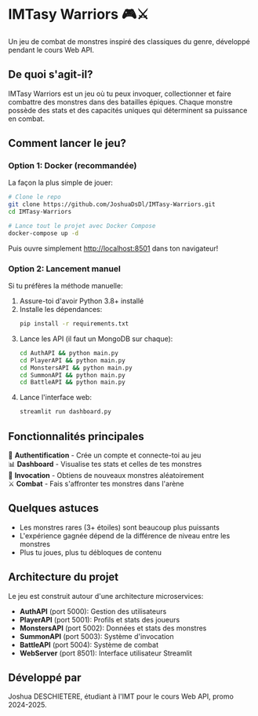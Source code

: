# IMTasy Warriors 🎮⚔️

Un jeu de combat de monstres inspiré des classiques du genre, développé pendant le cours Web API.

## De quoi s'agit-il? 

IMTasy Warriors est un jeu où tu peux invoquer, collectionner et faire combattre des monstres dans des batailles épiques. Chaque monstre possède des stats et des capacités uniques qui déterminent sa puissance en combat.

## Comment lancer le jeu?

### Option 1: Docker (recommandée)

La façon la plus simple de jouer:

```bash
# Clone le repo
git clone https://github.com/JoshuaDsDl/IMTasy-Warriors.git
cd IMTasy-Warriors

# Lance tout le projet avec Docker Compose
docker-compose up -d
```

Puis ouvre simplement [http://localhost:8501](http://localhost:8501) dans ton navigateur!

### Option 2: Lancement manuel

Si tu préfères la méthode manuelle:

1. Assure-toi d'avoir Python 3.8+ installé
2. Installe les dépendances:
   ```bash
   pip install -r requirements.txt
   ```
3. Lance les API (il faut un MongoDB sur chaque):
   ```bash
   cd AuthAPI && python main.py
   cd PlayerAPI && python main.py
   cd MonstersAPI && python main.py
   cd SummonAPI && python main.py
   cd BattleAPI && python main.py
   ```
4. Lance l'interface web:
   ```bash
   streamlit run dashboard.py
   ```

## Fonctionnalités principales

🔐 **Authentification** - Crée un compte et connecte-toi au jeu  
📊 **Dashboard** - Visualise tes stats et celles de tes monstres  
🧙 **Invocation** - Obtiens de nouveaux monstres aléatoirement  
⚔️ **Combat** - Fais s'affronter tes monstres dans l'arène  

## Quelques astuces

- Les monstres rares (3+ étoiles) sont beaucoup plus puissants
- L'expérience gagnée dépend de la différence de niveau entre les monstres
- Plus tu joues, plus tu débloques de contenu

## Architecture du projet

Le jeu est construit autour d'une architecture microservices:

- **AuthAPI** (port 5000): Gestion des utilisateurs
- **PlayerAPI** (port 5001): Profils et stats des joueurs  
- **MonstersAPI** (port 5002): Données et stats des monstres
- **SummonAPI** (port 5003): Système d'invocation
- **BattleAPI** (port 5004): Système de combat
- **WebServer** (port 8501): Interface utilisateur Streamlit

## Développé par

Joshua DESCHIETERE, étudiant à l'IMT pour le cours Web API, promo 2024-2025. 